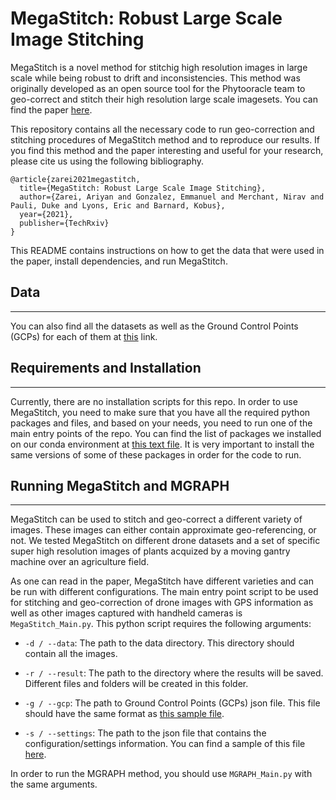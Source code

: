 # MegaStitch: Robust Large Scale Image Stitching

MegaStitch is a novel method for stitchig high resolution images in large scale while being robust to drift and inconsistencies. This method was originally developed as an open source tool for the Phytooracle team to geo-correct and stitch their high resolution large scale imagesets. You can find the paper [here](https://www.researchgate.net/profile/Ariyan-Zarei/publication/354153722_MegaStitch_Robust_Large_Scale_Image_Stitching/links/612803a70360302a005f3d62/MegaStitch-Robust-Large-Scale-Image-Stitching.pdf). 

This repository contains all the necessary code to run geo-correction and stitching procedures of MegaStitch method and to reproduce our results. If you find this method and the paper interesting and useful for your research, please cite us using the following bibliography. 

```
@article{zarei2021megastitch,
  title={MegaStitch: Robust Large Scale Image Stitching},
  author={Zarei, Ariyan and Gonzalez, Emmanuel and Merchant, Nirav and Pauli, Duke and Lyons, Eric and Barnard, Kobus},
  year={2021},
  publisher={TechRxiv}
}

```

This README contains instructions on how to get the data that were used in the paper, install dependencies, and run MegaStitch. 

## Data
<hr>

You can also find all the datasets as well as the Ground Control Points (GCPs) for each of them at [this](https://data.cyverse.org/dav-anon/iplant/projects/phytooracle/papers/MegaStitch/megastitch_data.tar) link. 

## Requirements and Installation
<hr>

Currently, there are no installation scripts for this repo. In order to use MegaStitch, you need to make sure that you have all the required python packages and files, and based on your needs, you need to run one of the main entry points of the repo. You can find the list of packages we installed on our conda environment at [this text file](https://github.com/ariyanzri/MegaStitch/blob/main/requirements.txt). It is very important to install the same versions of some of these packages in order for the code to run.  

## Running MegaStitch and MGRAPH
<hr>

MegaStitch can be used to stitch and geo-correct a different variety of images. These images can either contain approximate geo-referencing, or not. We tested MegaStitch on different drone datasets and a set of specific super high resolution images of plants acquized by a moving gantry machine over an agriculture field. 

As one can read in the paper, MegaStitch have different varieties and can be run with different configurations. The main entry point script to be used for stitching and geo-correction of drone images with GPS information as well as other images captured with handheld cameras is `MegaStitch_Main.py`. This python script requires the following arguments:

* `-d / --data`: The path to the data directory. This directory should contain all the images. 

* `-r / --result`: The path to the directory where the results will be saved. Different files and folders will be created in this folder.

* `-g / --gcp`: The path to Ground Control Points (GCPs) json file. This file should have the same format as [this sample file](https://github.com/ariyanzri/MegaStitch/blob/main/GCP_sample.json).

* `-s / --settings`: The path to the json file that contains the configuration/settings information. You can find a sample of this file [here](https://github.com/ariyanzri/MegaStitch/blob/main/sample_settings.json).

In order to run the MGRAPH method, you should use `MGRAPH_Main.py` with the same arguments. 